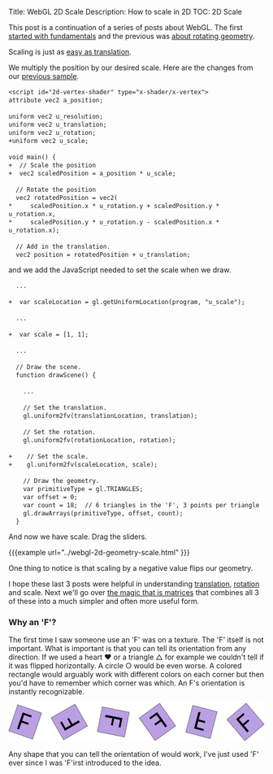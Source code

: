 Title: WebGL 2D Scale
Description: How to scale in 2D
TOC: 2D Scale


This post is a continuation of a series of posts about WebGL.  The first
[started with fundamentals](webgl-fundamentals.html) and the previous was
[about rotating geometry](webgl-2d-rotation.html).

Scaling is just as [easy as translation](webgl-2d-translation.html).

We multiply the position by our desired scale.  Here are the changes from
our [previous sample](webgl-2d-rotation.html).

```
<script id="2d-vertex-shader" type="x-shader/x-vertex">
attribute vec2 a_position;

uniform vec2 u_resolution;
uniform vec2 u_translation;
uniform vec2 u_rotation;
+uniform vec2 u_scale;

void main() {
+  // Scale the position
+  vec2 scaledPosition = a_position * u_scale;

  // Rotate the position
  vec2 rotatedPosition = vec2(
*     scaledPosition.x * u_rotation.y + scaledPosition.y * u_rotation.x,
*     scaledPosition.y * u_rotation.y - scaledPosition.x * u_rotation.x);

  // Add in the translation.
  vec2 position = rotatedPosition + u_translation;
```

and we add the JavaScript needed to set the scale when we draw.

```
  ...

+  var scaleLocation = gl.getUniformLocation(program, "u_scale");

  ...

+  var scale = [1, 1];

  ...

  // Draw the scene.
  function drawScene() {

    ...

    // Set the translation.
    gl.uniform2fv(translationLocation, translation);

    // Set the rotation.
    gl.uniform2fv(rotationLocation, rotation);

+    // Set the scale.
+    gl.uniform2fv(scaleLocation, scale);

    // Draw the geometry.
    var primitiveType = gl.TRIANGLES;
    var offset = 0;
    var count = 18;  // 6 triangles in the 'F', 3 points per triangle
    gl.drawArrays(primitiveType, offset, count);
  }
```

And now we have scale. Drag the sliders.

{{{example url="../webgl-2d-geometry-scale.html" }}}

One thing to notice is that scaling by a negative value flips our
geometry.

I hope these last 3 posts were helpful in understanding
[translation](webgl-2d-translation.html),
[rotation](webgl-2d-rotation.html) and scale.  Next we'll go over [the
magic that is matrices](webgl-2d-matrices.html) that combines all 3 of
these into a much simpler and often more useful form.

<div class="webgl_bottombar">
<h3>Why an 'F'?</h3>
<p>
The first time I saw someone use an 'F' was on a texture.  The 'F' itself
is not important.  What is important is that you can tell its orientation
from any direction.  If we used a heart ❤ or a triangle △ for example we
couldn't tell if it was flipped horizontally.  A circle ○ would be even
worse.  A colored rectangle would arguably work with different colors on
each corner but then you'd have to remember which corner was which.  An
F's orientation is instantly recognizable.
</p>
<img src="../resources/f-orientation.svg" class="webgl_center"/>
<p>
Any shape that you can tell the orientation of would work, I've just used
'F' ever since I was 'F'irst introduced to the idea.
</p>
</div>




